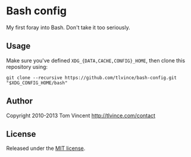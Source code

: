 # Bash config

My first foray into Bash. Don't take it too seriously.

## Usage

Make sure you've defined `XDG_{DATA,CACHE,CONFIG}_HOME`, then clone this
repository using:

    git clone --recursive https://github.com/tlvince/bash-config.git "$XDG_CONFIG_HOME/bash"

## Author

Copyright 2010-2013 Tom Vincent <http://tlvince.com/contact>

## License

Released under the [MIT license][license].

  [license]: http://tlvince.mit-license.org/
